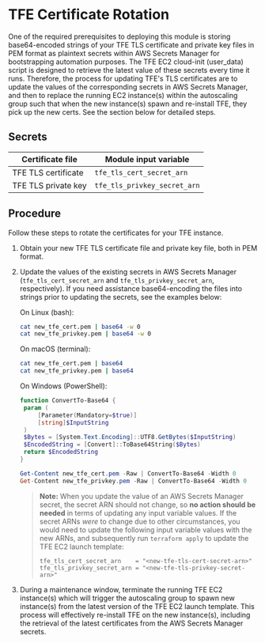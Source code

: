 # TFE Certificate Rotation

One of the required prerequisites to deploying this module is storing base64-encoded strings of your TFE TLS certificate and private key files in PEM format as plaintext secrets within AWS Secrets Manager for bootstrapping automation purposes. The TFE EC2 cloud-init (user_data) script is designed to retrieve the latest value of these secrets every time it runs. Therefore, the process for updating TFE's TLS certificates are to update the values of the corresponding secrets in AWS Secrets Manager, and then to replace the running EC2 instance(s) within the autoscaling group such that when the new instance(s) spawn and re-install TFE, they pick up the new certs. See the section below for detailed steps.

## Secrets

| Certificate file    | Module input variable        |
|---------------------|------------------------------|
| TFE TLS certificate | `tfe_tls_cert_secret_arn`    |
| TFE TLS private key | `tfe_tls_privkey_secret_arn` |

## Procedure

Follow these steps to rotate the certificates for your TFE instance.

1. Obtain your new TFE TLS certificate file and private key file, both in PEM format.

2. Update the values of the existing secrets in AWS Secrets Manager (`tfe_tls_cert_secret_arn` and `tfe_tls_privkey_secret_arn`, respectively). If you need assistance base64-encoding the files into strings prior to updating the secrets, see the examples below:

    On Linux (bash):
    ```sh
    cat new_tfe_cert.pem | base64 -w 0
    cat new_tfe_privkey.pem | base64 -w 0
    ```

   On macOS (terminal):
   ```sh
   cat new_tfe_cert.pem | base64
   cat new_tfe_privkey.pem | base64
   ```

   On Windows (PowerShell):
   ```powershell
   function ConvertTo-Base64 {
    param (
        [Parameter(Mandatory=$true)]
        [string]$InputString
    )
    $Bytes = [System.Text.Encoding]::UTF8.GetBytes($InputString)
    $EncodedString = [Convert]::ToBase64String($Bytes)
    return $EncodedString
   }

   Get-Content new_tfe_cert.pem -Raw | ConvertTo-Base64 -Width 0
   Get-Content new_tfe_privkey.pem -Raw | ConvertTo-Base64 -Width 0
   ```

    > **Note:**
    > When you update the value of an AWS Secrets Manager secret, the secret ARN should not change, so **no action should be needed** in terms of updating any input variable values. If the secret ARNs _were_ to change due to other circumstances, you would need to update the following input variable values with the new ARNs, and subsequently run `terraform apply` to update the TFE EC2 launch template:
   >
    >```hcl
    >tfe_tls_cert_secret_arn    = "<new-tfe-tls-cert-secret-arn>"
    >tfe_tls_privkey_secret_arn = "<new-tfe-tls-privkey-secret-arn>"
    >```

3. During a maintenance window, terminate the running TFE EC2 instance(s) which will trigger the autoscaling group to spawn new instance(s) from the latest version of the TFE EC2 launch template. This process will effectively re-install TFE on the new instance(s), including the retrieval of the latest certificates from the AWS Secrets Manager secrets.